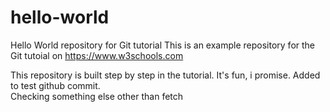 # hello-world
Hello World repository for Git tutorial
This is an example repository for the Git tutoial on https://www.w3schools.com

This repository is built step by step in the tutorial. It's fun, i promise.
Added to test github commit.
<br>
Checking something else other than fetch
